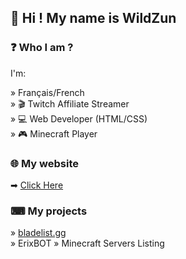## 👋 Hi ! My name is WildZun

### ❓ Who I am ?
I'm: 

» Français/French  
» 🎬 Twitch Affiliate Streamer  
» 💻 Web Developer (HTML/CSS)  
» 🎮 Minecraft Player  

### 🌐 My website  
➡ [Click Here](https://wildzun.tk/)

### ⌨ My projects

» [bladelist.gg](https://bladelist.gg)  
» ErixBOT
» Minecraft Servers Listing
